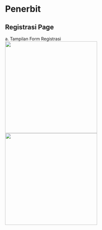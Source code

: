 # Penerbit

## Registrasi Page

a. Tampilan Form Registrasi <br>
<img src="https://github.com/user-attachments/assets/8c25ab56-f134-4f83-baf6-bc59c9feca77" width="300"> <img src="https://github.com/user-attachments/assets/01113ef9-62b7-4453-aee0-0f9d42f9ad36" width="300"><br>

